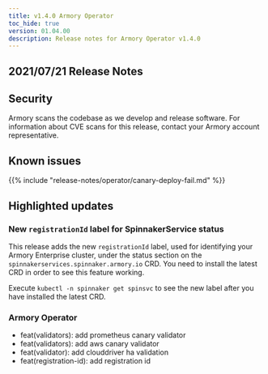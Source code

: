 ```yaml
---
title: v1.4.0 Armory Operator
toc_hide: true
version: 01.04.00
description: Release notes for Armory Operator v1.4.0
---
```


## 2021/07/21 Release Notes

## Security

Armory scans the codebase as we develop and release software. For information about CVE scans for this release, contact your Armory account representative.

## Known issues

{{% include "release-notes/operator/canary-deploy-fail.md" %}}

## Highlighted updates

### New `registrationId` label for SpinnakerService status
This release adds the new `registrationId` label, used for identifying your Armory Enterprise cluster, under the status section on the `spinnakerservices.spinnaker.armory.io` CRD. You need to install the latest CRD in order to see this feature working.

Execute `kubectl -n spinnaker get spinsvc` to see the new label after you have installed the latest CRD.

### Armory Operator

* feat(validators): add prometheus canary validator
* feat(validators): add aws canary validator
* feat(validator): add clouddriver ha validation
* feat(registration-id): add registration id
